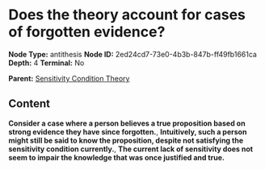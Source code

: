 # Does the theory account for cases of forgotten evidence?

**Node Type:** antithesis
**Node ID:** 2ed24cd7-73e0-4b3b-847b-ff49fb1661ca
**Depth:** 4
**Terminal:** No

**Parent:** [Sensitivity Condition Theory](sensitivity-condition-theory-synthesis-e02d2ebd-e1e9-4074-b444-a54d4d3d6c0b.md)

## Content

**Consider a case where a person believes a true proposition based on strong evidence they have since forgotten.**, **Intuitively, such a person might still be said to know the proposition, despite not satisfying the sensitivity condition currently.**, **The current lack of sensitivity does not seem to impair the knowledge that was once justified and true.**
